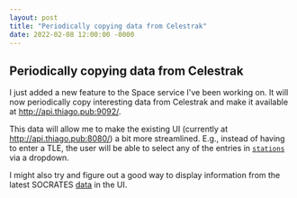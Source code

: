 ```yaml
---
layout: post
title: "Periodically copying data from Celestrak"
date: 2022-02-08 12:00:00 -0000
---
```


## Periodically copying data from Celestrak

I just added a new feature to the Space service I've been working on. It will now
periodically copy interesting data from Celestrak and make it available at <http://api.thiago.pub:9092/>.

This data will allow me to make the existing UI (currently at <http://api.thiago.pub:8080/>)
a bit more streamlined. E.g., instead of having to enter a TLE, the user will be
able to select any of the entries in [`stations`](http://api.thiago.pub:9092/stations-latest.txt)
via a dropdown. 

I might also try and figure out a good way to display information from the latest
SOCRATES [data](http://api.thiago.pub:9092/socrates-latest.txt) in the UI.
